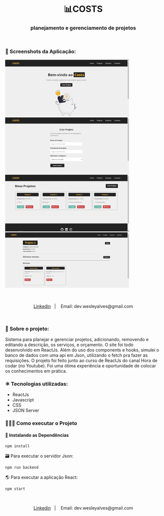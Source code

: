 <h1 align="center"> 📊COSTS</h1>
<h3 align="center">planejamento e gerenciamento de projetos</h3>
</br>

### 📸 Screenshots da Aplicação:
<div>
  <img style="width: 400px" src="./public/home.png" alt="home"/>
  <img style="width: 400px" src="./public/criar_projeto.png" alt="home"/>
</div>

<div>
  <img style="width: 400px" src="./public/projetos.png" alt="home"/>
  <img style="width: 400px" src="./public/editar_projeto.png" alt="home"/>
</div> </br>

</br>
<p align="center">
  <a href="linkedin.com/in/wesley-emanuel-alves-de-oliveira-7b05781b9">Linkedin</a>&nbsp;&nbsp;&nbsp;|&nbsp;&nbsp;&nbsp;
  <a>Email: dev.wesleyalves@gmail.com</a>
</p> </br>

### 📝 Sobre o projeto:
Sistema para planejar e gerenciar projetos, adicionando, removendo e editando a
descrição, os serviços, e orçamento.
O site foi todo desenvolvido em ReactJs. Além do uso dos components e hooks, 
simulei o banco de dados com uma api em Json, utilizando o fetch pra fazer as requisições.
O projeto foi feito junto ao curso de ReactJs do canal Hora de codar (no Youtube). Foi uma
ótima experiência e oportunidade de colocar os conhecimentos em prática.

### ⚛ Tecnologias utilizadas:
- ReactJs
- Javascript
- CSS
- JSON Server

### 🏃🏻‍♂️ Como executar o Projeto

#### 🔧 Instalando as Dependências
```bash
npm install
```

🗃 Para executar o servidor Json:
```bash
npm run backend
```

🌎 Para executar a aplicação React:
```bash
npm start
```

</br>
<p align="center">
  <a href="linkedin.com/in/wesley-emanuel-alves-de-oliveira-7b05781b9">Linkedin</a>&nbsp;&nbsp;&nbsp;|&nbsp;&nbsp;&nbsp;
  <a>Email: dev.wesleyalves@gmail.com</a>
</p>
